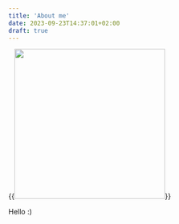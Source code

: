 ```yaml
---
title: 'About me'
date: 2023-09-23T14:37:01+02:00
draft: true
---
```


{{<img src="/me.jpg" caption="This is me" width="300px">}}

Hello :)
